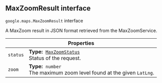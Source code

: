 <h2 id="MaxZoomResult"> MaxZoomResult interface </h2><p>
<code><span itemprop="path">google.maps</span>.<span itemprop="name">MaxZoomResult</span></code>
interface
</p><p>A MaxZoom result in JSON format retrieved from the MaxZoomService.</p><div class="devsite-table-wrapper"><table class="properties responsive" summary="interface MaxZoomResult - Properties">
<thead>
<tr><th colspan="2">Properties</th>
</tr></thead>
<tbody>
<tr id="MaxZoomResult.status">
<td><code><span>status</span></code></td>
<td><div><strong>Type:</strong>&nbsp; <code><a href="https://github.com/amenadiel/google-maps-documentation/blob/master/docs/MaxZoomStatus.md">MaxZoomStatus</a></code></div>
<div class="desc">Status of the request.</div></td>
</tr>
<tr id="MaxZoomResult.zoom">
<td><code><span>zoom</span></code></td>
<td><div><strong>Type:</strong>&nbsp; <code>number</code></div>
<div class="desc">The maximum zoom level found at the given <code>LatLng</code>.</div></td>
</tr>
</tbody>
</table></div>